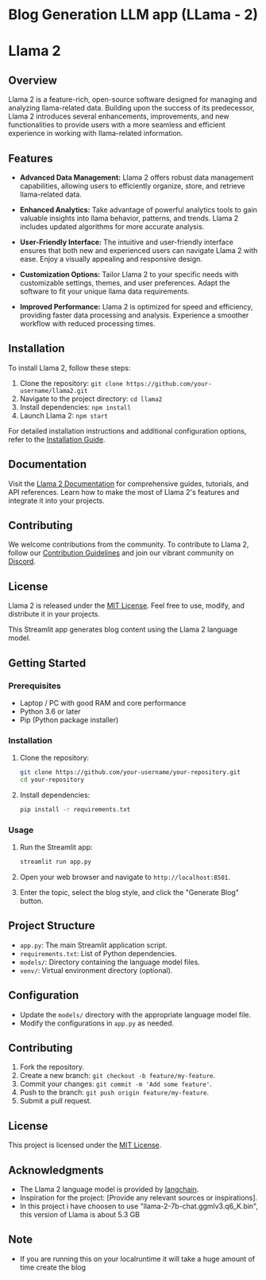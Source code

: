 # Blog Generation LLM app (LLama - 2)

# Llama 2

## Overview

Llama 2 is a feature-rich, open-source software designed for managing and analyzing llama-related data. Building upon the success of its predecessor, Llama 2 introduces several enhancements, improvements, and new functionalities to provide users with a more seamless and efficient experience in working with llama-related information.

## Features

- **Advanced Data Management:** Llama 2 offers robust data management capabilities, allowing users to efficiently organize, store, and retrieve llama-related data.

- **Enhanced Analytics:** Take advantage of powerful analytics tools to gain valuable insights into llama behavior, patterns, and trends. Llama 2 includes updated algorithms for more accurate analysis.

- **User-Friendly Interface:** The intuitive and user-friendly interface ensures that both new and experienced users can navigate Llama 2 with ease. Enjoy a visually appealing and responsive design.

- **Customization Options:** Tailor Llama 2 to your specific needs with customizable settings, themes, and user preferences. Adapt the software to fit your unique llama data requirements.

- **Improved Performance:** Llama 2 is optimized for speed and efficiency, providing faster data processing and analysis. Experience a smoother workflow with reduced processing times.

## Installation

To install Llama 2, follow these steps:

1. Clone the repository: `git clone https://github.com/your-username/llama2.git`
2. Navigate to the project directory: `cd llama2`
3. Install dependencies: `npm install`
4. Launch Llama 2: `npm start`

For detailed installation instructions and additional configuration options, refer to the [Installation Guide](docs/installation.md).

## Documentation

Visit the [Llama 2 Documentation](docs/) for comprehensive guides, tutorials, and API references. Learn how to make the most of Llama 2's features and integrate it into your projects.

## Contributing

We welcome contributions from the community. To contribute to Llama 2, follow our [Contribution Guidelines](CONTRIBUTING.md) and join our vibrant community on [Discord](https://discord.gg/llama2).

## License

Llama 2 is released under the [MIT License](LICENSE). Feel free to use, modify, and distribute it in your projects.



This Streamlit app generates blog content using the Llama 2 language model.

## Getting Started

### Prerequisites

- Laptop / PC with good RAM and core performance
- Python 3.6 or later
- Pip (Python package installer)

### Installation

1. Clone the repository:

    ```bash
    git clone https://github.com/your-username/your-repository.git
    cd your-repository
    ```

2. Install dependencies:

    ```bash
    pip install -r requirements.txt
    ```

### Usage

1. Run the Streamlit app:

    ```bash
    streamlit run app.py
    ```

2. Open your web browser and navigate to `http://localhost:8501`.

3. Enter the topic, select the blog style, and click the "Generate Blog" button.

## Project Structure

- `app.py`: The main Streamlit application script.
- `requirements.txt`: List of Python dependencies.
- `models/`: Directory containing the language model files.
- `venv/`: Virtual environment directory (optional).

## Configuration

- Update the `models/` directory with the appropriate language model file.
- Modify the configurations in `app.py` as needed.

## Contributing

1. Fork the repository.
2. Create a new branch: `git checkout -b feature/my-feature`.
3. Commit your changes: `git commit -m 'Add some feature'`.
4. Push to the branch: `git push origin feature/my-feature`.
5. Submit a pull request.

## License

This project is licensed under the [MIT License](LICENSE).

## Acknowledgments

- The Llama 2 language model is provided by [langchain](https://langchain.ai/).
- Inspiration for the project: [Provide any relevant sources or inspirations].
- In this project i have choosen to use "llama-2-7b-chat.ggmlv3.q6_K.bin", this version of Llama is about 5.3 GB

## Note 
- If you are running this on your localruntime it will take a huge amount of time create the blog






